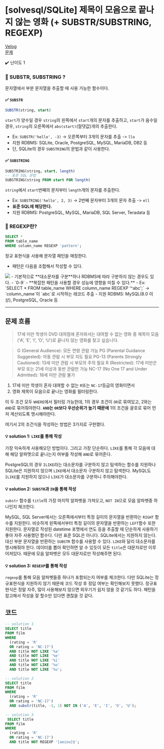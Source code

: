 # [solvesql/SQLite] 제목이 모음으로 끝나지 않는 영화 (+ SUBSTR/SUBSTRING, REGEXP)

[Velog](https://velog.io/@semoon/solvesqlSQLite-제목이-모음으로-끝나지-않는-영화-SUBSTRSUBSTRING-REGEXP)<br>
[문제](https://solvesql.com/problems/film-ending-with-consonant/)

✔️ 난이도 1

### 📍 SUBSTR, SUBSTRING ?
문자열에서 부분 문자열을 추출할 때 사용 가능한 함수이다.

#### ✅ `SUBSTR`
```sql
SUBSTR(string, start)
```
`start`가 양수일 경우 `string`의 왼쪽에서 `start`개의 문자를 추출하고,
`start`가 음수일 경우, `string`의 오른쪽에서 `abs(start)`(절댓값)개의 추출한다.
- Ex: `SUBSTR('hello', -3)` -> 오른쪽부터 3개의 문자를 추출 -> `llo`
- 지원 RDBMS: SQLite, Oracle, PostgreSQL, MySQL, MariaDB, DB2 등
- 단, SQLite의 경우 `SUBSTRING`의 문법과 같이 사용한다.

#### ✅ `SUBSTRING`
```sql
SUBSTRING(string, start, length)
-- 표준 SQL 문법
SUBSTRING(string FROM start FOR length)
```
`string`에서 `start`번째의 문자부터 `length`개의 문자를 추출한다.
- Ex: `SUBSTRING('hello', 2, 3)` -> 2번째 문자부터 3개의 문자 추출 -> `ell`
- **표준 SQL에 해당한다.**
- 지원 RDBMS: PostgreSQL, MySQL, MariaDB, SQL Server, Teradata 등

### 📍 REGEXP란?
```sql
SELECT *
FROM table_name
WHERE column_name REGEXP 'pattern';
```
정규 표현식을 사용해 문자열 패턴을 매칭한다.
- 패턴은 다음을 조합해서 작성할 수 있다.
<img src = https://velog.velcdn.com/images/semoon/post/f1f239e6-33da-43c5-8cae-2d6dbeaf4c74/image.png>
- 기본적으로 **대소문자를 구분**하나 RDBMS에 따라 구분하지 않는 경우도 있다.
- `0-9`
- **복잡한 패턴을 사용할 경우 성능에 영향을 미칠 수 있다.**
- Ex: `SELECT * FROM table_name WHERE column_name REGEXP '^abc';` -> `column_name`이 `abc`로 시작하는 레코드 추출
- 지원 RDBMS: MySQL(8.0 이상), PostgreSQL, Oracle 등

---

## 문제 흐름
> 17세 미만 학생이 DVD 대여점에 혼자와서는 대여할 수 없는 영화 중 제목이 모음(’A’, ‘E’, ‘I’, ‘O’, ‘U’)로 끝나지 않는 영화를 찾고 싶습니다. 

> G (General Audience): 모든 연령 관람 가능
PG (Parental Guidance Suggested): 아동 관람 시 부모 지도 필요
PG-13 (Parents Strongly Cautioned): 13세 미만 관람 시 부모의 주의 필요
R (Restricted): 17세 미만은 부모 또는 21세 이상과 동반 관람만 가능
NC-17 (No One 17 and Under Admitted): 18세 미만 관람 불가

1. 17세 미만 학생이 혼자 대여할 수 없는 `R`또는 `NC-17`등급의 영화이면서
2. 영화 제목이 모음으로 끝나는 영화를 필터링한다.

이 두 조건 모두 `WHERE`에서 필터링 가능한데, 1의 경우 조건이 `OR`로 묶여있고, 2와는 `AND`로 묶어줘야한다.
**`AND`는 `OR`보다 우선순위가 높기 때문에** 1의 조건을 괄호로 묶어 먼저 계산되도록 명시해야한다.

여기서 2의 조건식을 작성하는 방법은 3가지로 구현했다.


#### 💡 solution 1: `LIKE`를 통해 작성
가장 익숙하게 사용해오던 방법이다. 그리고 가장 단순하다.
`LIKE`를 통해 각 모음에 대해 해당 알파멧으로 끝나는지 여부를 작성해 `AND`로 묶어준다.

PostgreSQL의 경우 `ILIKE`라는 대소문자를 구분하지 않고 탐색하는 함수를 지원하나
SQLite은 지원하지 않으며 `LIKE`에서 대소문자 구분하지 않고 탐색한다.
MySQL도 `ILIKE`를 지원하지 않으나 `LIKE`가 대소문자를 구분하니 주의해야한다.

#### 💡 solution 2: `SUBSTR`과 `IN`을 통해 작성 
`substr` 함수를 `title`의 가장 마지막 알파벳을 가져오고, `NOT IN`으로 모음 알파벳중 하나인지 체크한다.

MySQL, SQL Server에서는 오른쪽에서부터 특정 길이의 문자열을 반환하는 `RIGHT` 함수를 지원한다.
비슷하게 왼쪽에서부터 특정 길이의 문자열을 반환하는 `LEFT`함수 또한 지원한다.
문자열로 작성된 datetime 포맷에서 연도 등을 추출할 때 단순하게 사용하기 좋아 자주 사용했던 함수다.
다만 표준 SQL은 아니다.
SQLite에서는 지원하지 않는다. 대신 부분 문자열을 반환하는 `SUBSTR` 함수를 사용할 수 있다.
`LIKE`와 달리 대소문자를 명시해줘야 한다.
데이터를 뽑아 확인하면 알 수 있듯이 모든 `title`은 대문자로만 이루어져있다.
때문에 모음 알파벳은 모두 대문자로만 작성해주면 된다.

#### 💡 solution 3: `REGEXP`를 통해 작성
`regexp`를 통해 모음 알파벳들중 하나가 포함되는지 여부를 체크한다.
다만 SQLite는 정규표현식을 지원하지 않기 때문에 코드 작성 후 정답 여부는 확인해보지 못했다.
정규표현식은 정말 자주, 많이 사용해보지 않으면 외우기가 쉽지 않을 것 같기도 하다.
패턴을 참고해서 작성을 잘 할수만 있다면 괜찮을 것 같다.

## 코드
```sql
-- solution 1 
SELECT title
FROM film
WHERE
  (rating = 'R'
  OR rating = 'NC-17')
  AND title NOT LIKE '%a'
  AND title NOT LIKE '%e'
  AND title NOT LIKE '%i'
  AND title NOT LIKE '%o'
  AND title NOT LIKE '%u';
  
-- solution 2
SELECT title
FROM film
WHERE
  (rating = 'R'
  OR rating = 'NC-17')
  AND substr(title, -1, 1) NOT IN ('A', 'E', 'I', 'O', 'U');
  
-- solution 3
 SELECT title
FROM film
WHERE
  (rating = 'R'
  OR rating = 'NC-17')
  AND title NOT REGEXP '[aeiou]$';
```
